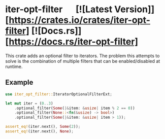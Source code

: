 # iter-opt-filter &emsp; [![Latest Version]][https://crates.io/crates/iter-opt-filter] [![Docs.rs]][https://docs.rs/iter-opt-filter]

This crate adds an optional filter to iterators. The problem this attempts to solve is the combination of multiple filters that can be enabled/disabled at runtime.

## Example

```rust
use iter_opt_filter::IteratorOptionalFilterExt;

let mut iter = (0..3)
    .optional_filter(Some(|&item: &usize| item % 2 == 0))
    .optional_filter(None::<fn(&usize) -> bool>)
    .optional_filter(Some(|&item: &usize| item > 1));

assert_eq!(iter.next(), Some(2));
assert_eq!(iter.next(), None);
```